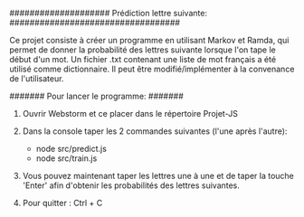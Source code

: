 #################### Prédiction lettre suivante: ##################################

Ce projet consiste à créer un programme en utilisant Markov et Ramda, qui permet de donner la probabilité des lettres suivante lorsque l'on tape le début d'un mot.
Un fichier .txt contenant une liste de mot français a été utilisé comme dictionnaire.
Il peut être modifié/implémenter à la convenance de l'utilisateur.

####### Pour lancer le programme: #######

1. Ouvrir Webstorm et ce placer dans le répertoire Projet-JS

2. Dans la console taper les 2 commandes suivantes (l'une après l'autre):
	- node src/predict.js
	- node src/train.js

3. Vous pouvez maintenant taper les lettres une à une et de taper la touche 'Enter' afin d'obtenir les probabilités des lettres suivantes.

4. Pour quitter : Ctrl + C

